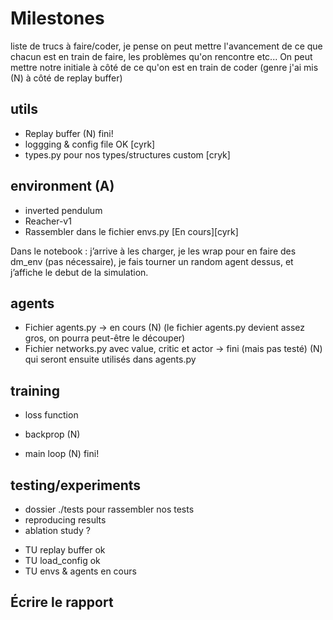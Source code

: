 # Milestones
liste de trucs à faire/coder, je pense on peut mettre l'avancement de ce que chacun est en train de faire, les problèmes qu'on rencontre etc...
On peut mettre notre initiale à côté de ce qu'on est en train de coder (genre j'ai mis (N) à côté de replay buffer)

## utils
- Replay buffer (N) fini!
- loggging & config file OK [cyrk] 
- types.py pour nos types/structures custom [cryk]
## environment (A)
* inverted pendulum
* Reacher-v1
* Rassembler dans le fichier envs.py [En cours][cyrk]

Dans le notebook : j’arrive à les charger, je les wrap pour en faire des dm_env (pas nécessaire), je fais tourner un random agent dessus, et j’affiche le debut de la simulation.

## agents
* Fichier agents.py -> en cours (N) (le fichier agents.py devient assez gros, on pourra peut-être le découper)
* Fichier networks.py avec value, critic et actor -> fini (mais pas testé) (N) qui seront ensuite utilisés dans agents.py

## training

* loss function 

* backprop (N)

* main loop (N) fini!

## testing/experiments
* dossier ./tests pour rassembler nos tests 
* reproducing results
* ablation study ?

- TU replay buffer ok 
- TU load_config ok 
- TU envs & agents en cours 

## Écrire le rapport
